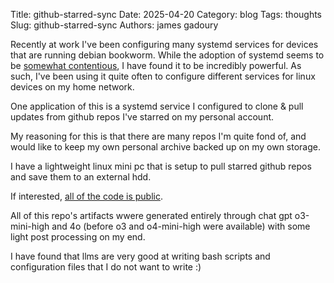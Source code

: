 Title: github-starred-sync
Date: 2025-04-20
Category: blog
Tags: thoughts
Slug: github-starred-sync
Authors: james gadoury 

Recently at work I've been configuring many systemd services for devices that are running
debian bookworm. While the adoption of systemd seems to be [somewhat contentious](https://www.reddit.com/r/linuxquestions/comments/12sz3da/why_is_systemd_controversial/?rdt=35888),
I have found it to be incredibly powerful. As such, I've been using it quite often to configure different services for linux devices on my home network.

One application of this is a systemd service I configured to clone & pull updates from github repos I've starred on my personal account.

My reasoning for this is that there are many repos I'm quite fond of, and would like to keep my own personal archive backed up on my own storage.

I have a lightweight linux mini pc that is setup to pull starred github repos and save them to an external hdd.

If interested, [all of the code is public](https://github.com/jamesGadoury/github-starred-sync).

All of this repo's artifacts wwere generated entirely through chat gpt o3-mini-high and 4o (before o3 and o4-mini-high were available) with some light post processing on my end.

I have found that llms are very good at writing bash scripts and configuration files that I do not want to write :)

